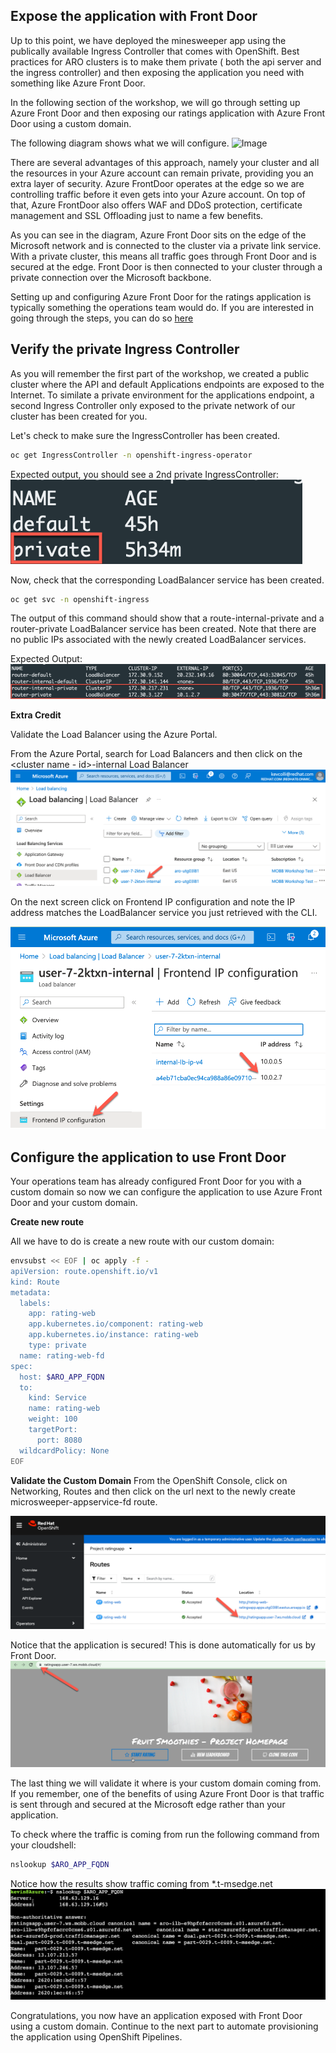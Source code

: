 ## Expose the application with Front Door
Up to this point, we have deployed the minesweeper app using the publically available Ingress Controller that comes with OpenShift.  Best practices for ARO clusters is to make them private ( both the api server and the ingress controller) and then exposing the application you need with something like Azure Front Door.

In the following section of the workshop, we will go through setting up Azure Front Door and then exposing our ratings application with Azure Front Door using a custom domain.

The following diagram shows what we will configure.
![Image](images/aro-frontdoor.png)

There are several advantages of this approach, namely your cluster and all the resources in your Azure account can remain private, providing you an extra layer of security. Azure FrontDoor operates at the edge so we are controlling traffic before it even gets into your Azure account. On top of that, Azure FrontDoor also offers WAF and DDoS protection, certificate management and SSL Offloading just to name a few benefits.

As you can see in the diagram, Azure Front Door sits on the edge of the Microsoft network and is connected to the cluster via a private link service.  With a private cluster, this means all traffic goes through Front Door and is secured at the edge.  Front Door is then connected to your cluster through a private connection over the Microsoft backbone.

Setting up and configuring Azure Front Door for the ratings application is typically something the operations team would do.  If you are interested in going through the steps, you can do so [here](../ops/6-front-door.md)  

## Verify the private Ingress Controller
As you will remember the first part of the workshop, we created a public cluster where the API and default Applications endpoints are exposed to the Internet.  To similate a private environment for the applications endpoint, a second Ingress Controller only exposed to the private network of our cluster has been created for you.


Let's check to make sure the IngressController has been created.

```bash
oc get IngressController -n openshift-ingress-operator
```

Expected output, you should see a 2nd private IngressController:
![Image](images/IngressControllers.png)

Now, check that the corresponding LoadBalancer service has been created.

```bash
oc get svc -n openshift-ingress
```

The output of this command should show that a route-internal-private and a router-private LoadBalancer service has been created.  Note that there are no public IPs associated with the newly created LoadBalancer services.

Expected Output:
![Image](images/LoadBalancer-Services.png)

**Extra Credit**<br>

Validate the Load Balancer using the Azure Portal.

From the Azure Portal, search for Load Balancers and then click on the \<cluster name -  id\>-internal Load Balancer
![lb](../assets/images/load-balancers.png)

On the next screen click on Frontend IP configuration and note the IP address matches the LoadBalancer service you just retrieved with the CLI.

![lb-listeners](../assets/images/load-balancers-frontend.png)


## Configure the application to use Front Door
Your operations team has already configured Front Door for you with a custom domain so now we can configure the application to use Azure Front Door and your custom domain.

**Create new route**

All we have to do is create a new route with our custom domain:



```bash
envsubst << EOF | oc apply -f -
apiVersion: route.openshift.io/v1
kind: Route
metadata:
  labels:
    app: rating-web
    app.kubernetes.io/component: rating-web
    app.kubernetes.io/instance: rating-web
    type: private
  name: rating-web-fd
spec:
  host: $ARO_APP_FQDN
  to:
    kind: Service
    name: rating-web
    weight: 100
    targetPort:
      port: 8080
  wildcardPolicy: None
EOF
```

**Validate the Custom Domain**
From the OpenShift Console, click on Networking, Routes and then click on the url next to the newly create microsweeper-appservice-fd route.

![lb-listeners](../assets/images/ratings-routes.png)

Notice that the application is secured! This is done automatically for us by Front Door.
![lb-listeners](../assets/images/app-secured.png)

The last thing we will validate it where is your custom domain coming from.  If you remember, one of the benefits of using Azure Front Door is that traffic is sent through and secured at the Microsoft edge rather than your application.

To check where the traffic is coming from run the following command from your cloudshell:

```bash 
nslookup $ARO_APP_FQDN
```

Notice how the results show traffic coming from *.t-msedge.net
![ns-lookup](../assets/images/nslookup.png)

Congratulations, you now have an application exposed with Front Door using a custom domain.
Continue to the next part to automate provisioning the application using OpenShift Pipelines.
